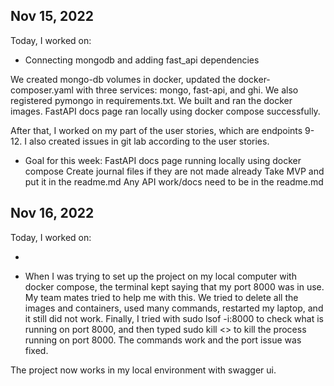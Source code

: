 ## Nov 15, 2022

Today, I worked on:

* Connecting mongodb and adding fast_api dependencies

We created mongo-db volumes in docker, updated the docker-composer.yaml with three services: mongo, fast-api, and ghi. We also registered pymongo in requirements.txt. We built and ran the docker images. FastAPI docs page ran locally using docker compose successfully.

After that, I worked on my part of the user stories, which are endpoints 9-12. I also created issues in git lab according to the user stories.

* Goal for this week:
FastAPI docs page running locally using docker compose
Create journal files if they are not made already
Take MVP and put it in the readme.md
Any API work/docs need to be in the readme.md


## Nov 16, 2022

Today, I worked on:

*

* When I was trying to set up the project on my local computer with docker compose, the terminal kept saying that my port 8000 was in use. My team mates tried to help me with this. We tried to delete all the images and containers, used many commands, restarted my laptop, and it still did not work. Finally, I tried with sudo lsof -i:8000 to check what is running on port 8000, and then typed sudo kill <<pid number>> to kill the process running on port 8000. The commands work and the port issue was fixed.

The project now works in my local environment with swagger ui.
